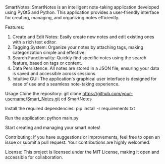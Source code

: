 SmartNotes:
SmartNotes is an intelligent note-taking application developed using PyQt5 and Python. This application provides a user-friendly interface for creating, managing, and organizing notes efficiently.

Features:
1. Create and Edit Notes: Easily create new notes and edit existing ones with a rich text editor.
2. Tagging System: Organize your notes by attaching tags, making categorization simple and effective.
3. Search Functionality: Quickly find specific notes using the search feature, based on tags or content.
4. Data Persistence: All notes are stored in a JSON file, ensuring your data is saved and accessible across sessions.
5. Intuitive GUI: The application's graphical user interface is designed for ease of use and a seamless note-taking experience.


Usage
Clone the repository:
git clone https://github.com/your-username/Smart_Notes.git
cd SmartNotes

Install the required dependencies:
pip install -r requirements.txt

Run the application:
python main.py

Start creating and managing your smart notes!

Contributing:
If you have suggestions or improvements, feel free to open an issue or submit a pull request. Your contributions are highly welcomed.

License:
This project is licensed under the MIT License, making it open and accessible for collaboration.
